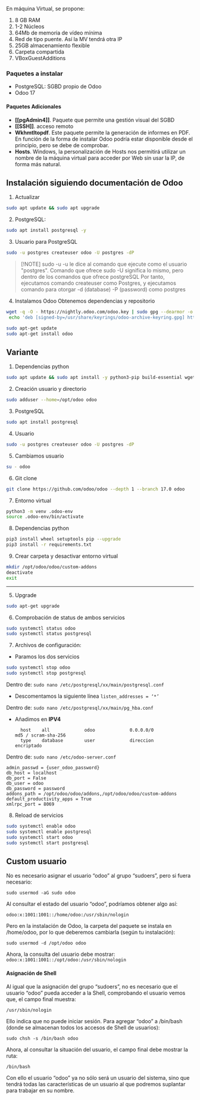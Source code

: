 En máquina Virtual, se propone:
1. 8 GB RAM
2. 1-2 Núcleos
3. 64Mb de memoria de vídeo mínima
4. Red de tipo puente. Así la MV tendrá otra IP
5. 25GB almacenamiento flexible
6. Carpeta compartida
7. VBoxGuestAdditions

### Paquetes a instalar
- PostgreSQL: SGBD propio de Odoo
- Odoo 17
#### Paquetes Adicionales
- **[[pgAdmin4]]**. Paquete que permite una gestión visual del SGBD
- **[[SSH]]**. acceso remoto
- **Wkhmtltopdf**. Este paquete permite la generación de informes en PDF. En función de la forma de instalar Odoo podría estar disponible desde el principio, pero se debe de comprobar.
- **Hosts**. Windows, la personalización de Hosts nos permitirá utilizar un nombre de la máquina virtual para acceder por Web sin usar la IP, de forma más natural.

## Instalación siguiendo documentación de Odoo

1. Actualizar
```bash
sudo apt update && sudo apt upgrade
```
2.  PostgreSQL:
```bash
sudo apt install postgresql -y
```
3. Usuario para PostgreSQL
```sh
sudo -u postgres createuser odoo -U postgres -dP
```

> [!NOTE] sudo -u 
> -u le dice al comando que ejecute como el usuario "postgres". Comando que ofrece sudo
> -U significa lo mismo, pero dentro de los comandos que ofrece postgreSQL
> Por tanto, ejecutamos comando createuser como Postgres, y ejecutamos comando para otorgar -d (database) -P (password) como postgres

4. Instalamos Odoo
Obtenemos dependencias y repositorio
```bash
wget -q -O - https://nightly.odoo.com/odoo.key | sudo gpg --dearmor -o /usr/share/keyrings/odoo-archive-keyring.gpg
 echo 'deb [signed-by=/usr/share/keyrings/odoo-archive-keyring.gpg] https://nightly.odoo.com/17.0/nightly/deb/ ./' | sudo tee/etc/apt/sources.list.d/odoo.list
```

```sh
sudo apt-get update
sudo apt-get install odoo
```
## Variante
1. Dependencias python
```bash
sudo apt update && sudo apt install -y python3-pip build-essential wget git python3-dev libxml2-dev libxslt1-dev libevent-dev libjpeg-dev libpq-dev libz-dev curl fonts-dejavu libldap2-dev libsasl2-dev libtiff5-dev libwebp-dev libopenjp2-7-dev libyaml-dev xz-utils libblas-dev libatlas-base-dev python3-venv
```
2. Creación usuario y directorio
```bash
sudo adduser --home=/opt/odoo odoo
```
3. PostgreSQL
```bash
sudo apt install postgresql
```
4. Usuario
```bash
sudo -u postgres createuser odoo -U postgres -dP
```
5. Cambiamos usuario
```sh
su - odoo
```
6. Git clone
```sh
git clone https://github.com/odoo/odoo --depth 1 --branch 17.0 odoo
```
7. Entorno virtual
```sh
python3 -m venv .odoo-env
source .odoo-env/bin/activate
```
8. Dependencias python
```sh
pip3 install wheel setuptools pip --upgrade
pip3 install -r requirements.txt
```
9. Crear carpeta y desactivar entorno virtual
```sh
mkdir /opt/odoo/odoo/custom-addons
deactivate
exit
```
---
5. Upgrade
```sh
sudo apt-get upgrade
```

6. Comprobación de status de ambos servicios
```sh
sudo systemctl status odoo
sudo systemctl status postgresql
```

7.  Archivos de configuración:
- Paramos los dos servicios
```sh
sudo systemctl stop odoo
sudo systemctl stop postgresql
```

Dentro de:
`sudo nano /etc/postgresql/xx/main/postgresql.conf`
- Descomentamos la siguiente línea
`listen_addresses = ‘*’`

Dentro de:
`sudo nano /etc/postgresql/xx/main/pg_hba.conf`
- Añadimos en **IPV4**
	
		host    all             odoo             0.0.0.0/0               md5 / scram-sha-256
		type    database        user             direccion               encriptado

Dentro de:
`sudo nano /etc/odoo-server.conf`

	admin_passwd = {user_odoo_password}
	db_host = localhost
	db_port = False
	db_user = odoo
	db_password = password
	addons_path = /opt/odoo/odoo/addons,/opt/odoo/odoo/custom-addons
	default_productivity_apps = True
	xmlrpc_port = 8069
8.  Reload de servicios
```bash
sudo systemctl enable odoo 
sudo systemctl enable postgresql
sudo systemctl start odoo
sudo systemctl start postgresql
```
## Custom usuario
No es necesario asignar el usuario “odoo” al grupo “sudoers”, pero si fuera necesario:

`sudo usermod -aG sudo odoo`

Al consultar el estado del usuario “odoo”, podríamos obtener algo así:

`odoo:x:1001:1001::/home/odoo:/usr/sbin/nologin`

Pero en la instalación de Odoo, la carpeta del paquete se instala en /home/odoo, por lo que deberemos cambiarla (según tu instalación):

`sudo usermod -d /opt/odoo odoo`

Ahora, la consulta del usuario debe mostrar:
`odoo:x:1001:1001::/opt/odoo:/usr/sbin/nologin`

#### Asignación de Shell
Al igual que la asignación del grupo “sudoers”, no es necesario que el usuario “odoo” pueda acceder a la Shell, comprobando el usuario vemos que, el campo final muestra:

`/usr/sbin/nologin`

Ello indica que no puede iniciar sesión. Para agregar “odoo” a /bin/bash (donde se almacenan todos los accesos de Shell de usuarios):

`sudo chsh -s /bin/bash odoo`

Ahora, al consultar la situación del usuario, el campo final debe mostrar la ruta:

`/bin/bash`

Con ello el usuario “odoo” ya no sólo será un usuario del sistema, sino que tendrá todas las características de un usuario al que podremos suplantar para trabajar en su nombre.
